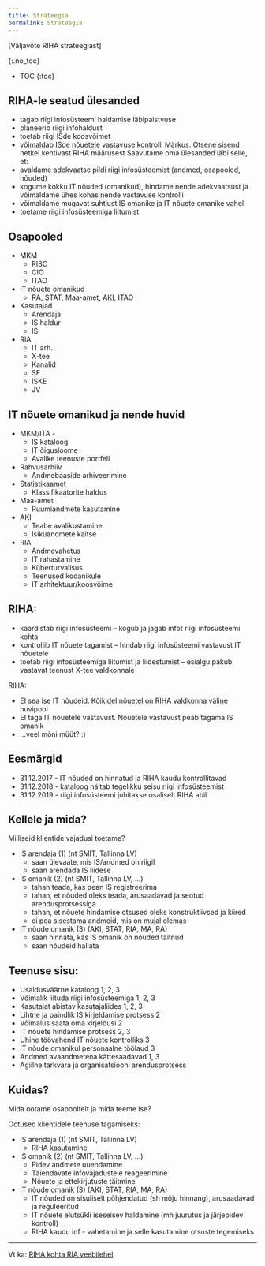 ```yaml
---
title: Strateegia
permalink: Strateegia
---
```


<p class='rem'>[Väljavõte RIHA strateegiast]</p>

{:.no_toc}

* TOC
{:toc}

## RIHA-le seatud ülesanded
- tagab riigi infosüsteemi haldamise läbipaistvuse
- planeerib riigi infohaldust
- toetab riigi ISde koosvõimet
- võimaldab ISde nõuetele vastavuse kontrolli
Märkus. Otsene sisend hetkel kehtivast RIHA määrusest
Saavutame oma ülesanded läbi selle, et:
- avaldame adekvaatse pildi riigi infosüsteemist (andmed, osapooled, nõuded)
- kogume kokku IT nõuded (omanikud), hindame nende adekvaatsust ja võimaldame ühes kohas nende vastavuse kontrolli
- võimaldame mugavat suhtlust IS omanike ja IT nõuete omanike vahel
- toetame riigi infosüsteemiga liitumist

## Osapooled
- MKM 
  - RISO
  - CIO
  - ITAO
- IT nõuete omanikud 
  - RA, STAT, Maa-amet, AKI, ITAO
- Kasutajad 
  - Arendaja
  - IS haldur
  - IS
- RIA 
  - IT arh.
  - X-tee
  - Kanalid
  - SF
  - ISKE
  - JV

## IT nõuete omanikud ja nende huvid
- MKM/ITA  - 
  - IS kataloog
  - IT õigusloome
  - Avalike teenuste portfell
- Rahvusarhiiv 
  - Andmebaaside arhiveerimine
- Statistikaamet 
  - Klassifikaatorite haldus
- Maa-amet 
  - Ruumiandmete kasutamine
- AKI 
  - Teabe avalikustamine
  - Isikuandmete kaitse
- RIA 
  - Andmevahetus
  - IT rahastamine
  - Küberturvalisus
  - Teenused kodanikule
  - IT arhitektuur/koosvõime

## RIHA:
- kaardistab riigi infosüsteemi – kogub ja jagab infot riigi infosüsteemi kohta
- kontrollib IT nõuete tagamist – hindab riigi infosüsteemi vastavust IT nõuetele
- toetab riigi infosüsteemiga liitumist ja liidestumist – esialgu pakub vastavat teenust X-tee valdkonnale

RIHA:
- EI sea ise IT nõudeid. Kõikidel nõuetel on RIHA valdkonna väline huvipool
- EI taga IT nõuetele vastavust. Nõuetele vastavust peab tagama IS omanik
- ...veel mõni müüt? :)

## Eesmärgid
- 31.12.2017 - IT nõuded on hinnatud ja RIHA kaudu kontrollitavad
- 31.12.2018 - kataloog näitab tegelikku seisu riigi infosüsteemist
- 31.12.2019 - riigi infosüsteemi juhitakse osaliselt RIHA abil

## Kellele ja mida?
Milliseid klientide vajadusi toetame?
- IS arendaja (1) (nt SMIT, Tallinna LV) 
  - saan ülevaate, mis IS/andmed on riigil
  - saan arendada IS liidese
- IS omanik (2) (nt SMIT, Tallinna LV, …) 
  - tahan teada, kas pean IS registreerima
  - tahan, et nõuded oleks teada, arusaadavad ja seotud arendusprotsessiga
  - tahan, et nõuete hindamise otsused oleks konstruktiivsed ja kiired
  - ei pea sisestama andmeid, mis on mujal olemas
- IT nõude omanik (3) (AKI, STAT, RIA, MA, RA) 
  - saan hinnata, kas IS omanik on nõuded täitnud
  - saan nõudeid hallata

## Teenuse sisu:
- Usaldusväärne kataloog 1, 2, 3
- Võimalik liituda riigi infosüsteemiga 1, 2, 3
- Kasutajat abistav kasutajaliides 1, 2, 3
- Lihtne ja paindlik IS kirjeldamise protsess 2
- Võimalus saata oma kirjeldusi 2
- IT nõuete hindamise protsess 2, 3
- Ühine töövahend IT nõuete kontrolliks 3
- IT nõude omanikul personaalne töölaud 3
- Andmed avaandmetena kättesaadavad 1, 3
- Agiilne tarkvara ja organisatsiooni arendusprotsess

## Kuidas?
Mida ootame osapooltelt ja mida teeme ise?

Ootused klientidele teenuse tagamiseks:
- IS arendaja (1) (nt SMIT, Tallinna LV) 
  - RIHA kasutamine
- IS omanik (2) (nt SMIT, Tallinna LV, …) 
  - Pidev andmete uuendamine
  - Täiendavate infovajadustele reageerimine
  - Nõuete ja ettekirjutuste täitmine
- IT nõude omanik (3) (AKI, STAT, RIA, MA, RA) 
  - IT nõuded on sisuliselt põhjendatud (sh mõju hinnang), arusaadavad ja reguleeritud
  - IT nõuete elutsükli iseseisev haldamine (mh juurutus ja järjepidev kontroll)
  - RIHA kaudu inf  - vahetamine ja selle kasutamine otsuste tegemiseks

---

Vt ka: [RIHA kohta RIA veebilehel](https://www.ria.ee/ee/riha.html)


